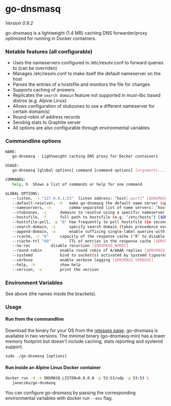 # go-dnsmasq
*Version 0.9.2*

go-dnsmasq is a lightweight (1.4 MB) caching DNS forwarder/proxy optimized for running in Docker containers.

### Notable features (all configurable)

* Uses the nameservers configured in /etc/resolv.conf to forward queries to (can be overriden)
* Manages /etc/resolv.conf to make itself the default nameserver on the host
* Parses the entries of a hostsfile and monitors the file for changes
* Supports caching of answers
* Replicates the `search domain` feature not supported in musl-libc based distros (e.g. Alpine Linux)
* Allows configuration of stubzones to use a different nameserver for certain domain(s)
* Round-robin of address records
* Sending stats to Graphite server
* All options are also configurable through environmental variables

### Commandline options

```sh
NAME:
   go-dnsmasq - Lightweight caching DNS proxy for Docker containers

USAGE:
   go-dnsmasq [global options] command [command options] [arguments...]

COMMANDS:
   help, h	Shows a list of commands or help for one command

GLOBAL OPTIONS:
   --listen, -l "127.0.0.1:53"	listen address: ‘host[:port]‘ [$DNSMASQ_LISTEN]
   --default-resolver, -d	make go-dnsmasq the default name server (updates /etc/resolv.conf) [$DNSMASQ_DEFAULT]
   --nameservers, -n 		comma-separated list of name servers: ‘host[:port]‘ [$DNSMASQ_SERVERS]
   --stubzones, -z 		domains to resolve using a specific nameserver: ‘domain[,domain]/host[:port]‘ [$DNSMASQ_STUB]
   --hostsfile, -f 		full path to hostsfile (e.g. ‘/etc/hosts‘) [$DNSMASQ_HOSTSFILE]
   --hostsfile-poll, -p "0"	how frequently to poll hostsfile (in seconds, ‘0‘ to disable) [$DNSMASQ_POLL]
   --search-domain, -s 		specify search domain (takes precedence over /etc/resolv.conf) [$DNSMASQ_SEARCH]
   --append-domain, -a		enable suffixing single-label queries with search domain [$DNSMASQ_APPEND]
   --rcache, -r "0"		capacity of the response cache (‘0‘ to disable caching) [$DNSMASQ_RCACHE]
   --rcache-ttl "60"		TTL of entries in the response cache [$DNSMASQ_RCACHE_TTL]
   --no-rec			disable recursion [$DNSMASQ_NOREC]
   --round-robin		enable round robin of A/AAAA replies [$DNSMASQ_RR]
   --systemd			bind to socket(s) activated by systemd (ignores --listen) [$DNSMASQ_SYSTEMD]
   --verbose			enable verbose logging [$DNSMASQ_VERBOSE]
   --help, -h			show help
   --version, -v		print the version
```

### Environment Variables

See above (the names inside the brackets).

### Usage

#### Run from the commandline

Download the binary for your OS from the [releases page](https://github.com/janeczku/go-dnsmasq/releases/latest).
go-dnsmasq is available in two versions. The minimal binary (go-dnsmasq-min) has a lower memory footprint but doesn't include caching, stats reporting and systemd support.

	sudo ./go-dnsmasq [options]

#### Run inside an Alpine Linux Docker container

```sh
docker run -d -e DNSMASQ_LISTEN=0.0.0.0 -p 53:53/udp -p 53:53 \
   janeczku/go-dnsmasq
```

You can configure go-dnsmasq by passing the corresponding environmental variables with docker run `--env` flag.

